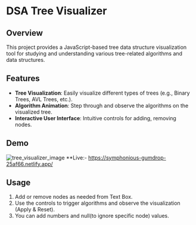 # DSA Tree Visualizer

## Overview
This project provides a JavaScript-based tree data structure visualization tool for studying and understanding various tree-related algorithms and data structures.

## Features
- **Tree Visualization**: Easily visualize different types of trees (e.g., Binary Trees, AVL Trees, etc.).
- **Algorithm Animation**: Step through and observe the algorithms on the visualized tree.
- **Interactive User Interface**: Intuitive controls for adding, removing nodes.

## Demo
![tree_visualizer_image](https://github.com/Chaitanya1672/DSA_binary_tree_visualizer/assets/100834122/0c0710db-5190-47fd-a1df-8c3522544029)
**Live:- https://symphonious-gumdrop-25af66.netlify.app/

## Usage
1. Add or remove nodes as needed from Text Box.
2. Use the controls to trigger algorithms and observe the visualization (Apply & Reset).
3. You can add numbers and null(to ignore specific node) values.
